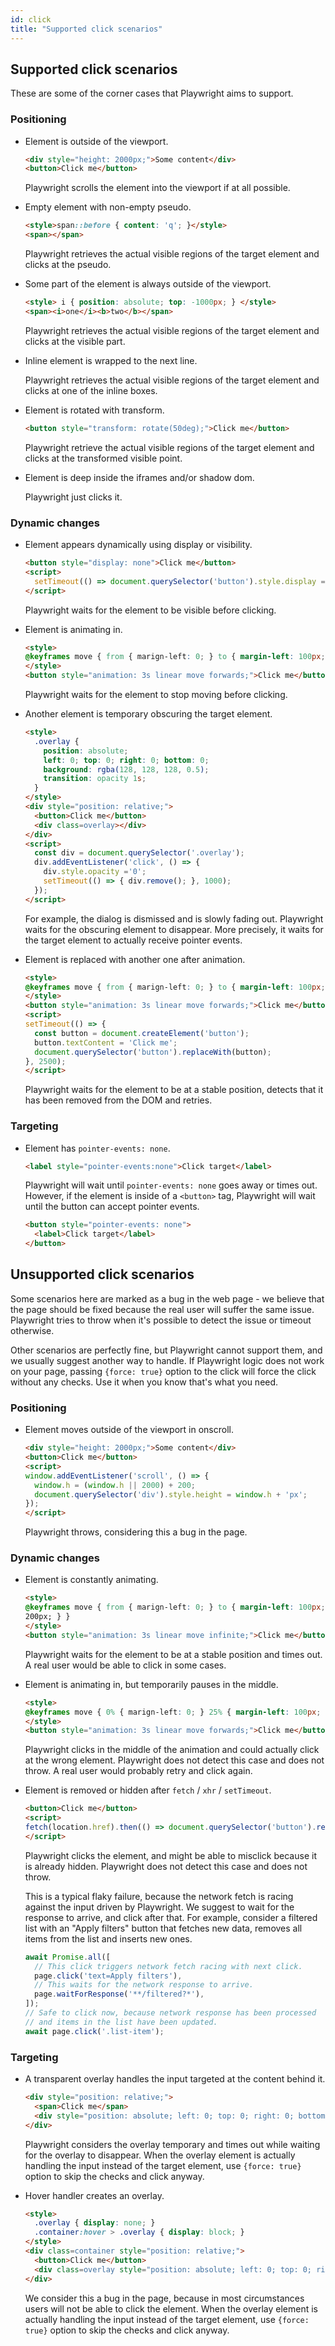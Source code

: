 ```yaml
---
id: click
title: "Supported click scenarios"
---
```


## Supported click scenarios

These are some of the corner cases that Playwright aims to support.

### Positioning

  - Element is outside of the viewport.
    ```html
    <div style="height: 2000px;">Some content</div>
    <button>Click me</button>
    ```

    Playwright scrolls the element into the viewport if at all possible.

  - Empty element with non-empty pseudo.

    ```html
    <style>span::before { content: 'q'; }</style>
    <span></span>
    ```

    Playwright retrieves the actual visible regions of the target element and clicks at the pseudo.

  - Some part of the element is always outside of the viewport.

    ```html
    <style> i { position: absolute; top: -1000px; } </style>
    <span><i>one</i><b>two</b></span>
    ```

    Playwright retrieves the actual visible regions of the target element and clicks at the visible part.

  - Inline element is wrapped to the next line.

    Playwright retrieves the actual visible regions of the target element and clicks at one of the inline boxes.

  - Element is rotated with transform.

    ```html
    <button style="transform: rotate(50deg);">Click me</button>
    ```

    Playwright retrieve the actual visible regions of the target element and clicks at the transformed visible point.

  - Element is deep inside the iframes and/or shadow dom.

    Playwright just clicks it.

### Dynamic changes

  - Element appears dynamically using display or visibility.
    ```html
    <button style="display: none">Click me</button>
    <script>
      setTimeout(() => document.querySelector('button').style.display = 'inline', 5000);
    </script>
    ```

    Playwright waits for the element to be visible before clicking.

  - Element is animating in.

    ```html
    <style>
    @keyframes move { from { marign-left: 0; } to { margin-left: 100px; } }
    </style>
    <button style="animation: 3s linear move forwards;">Click me</button>
    ```

    Playwright waits for the element to stop moving before clicking.

  - Another element is temporary obscuring the target element.

    ```html
    <style>
      .overlay {
        position: absolute;
        left: 0; top: 0; right: 0; bottom: 0;
        background: rgba(128, 128, 128, 0.5);
        transition: opacity 1s;
      }
    </style>
    <div style="position: relative;">
      <button>Click me</button>
      <div class=overlay></div>
    </div>
    <script>
      const div = document.querySelector('.overlay');
      div.addEventListener('click', () => {
        div.style.opacity ='0';
        setTimeout(() => { div.remove(); }, 1000);
      });
    </script>
    ```

    For example, the dialog is dismissed and is slowly fading out. Playwright waits for the obscuring element to disappear.
    More precisely, it waits for the target element to actually receive pointer events.

  - Element is replaced with another one after animation.

    ```html
    <style>
    @keyframes move { from { marign-left: 0; } to { margin-left: 100px; } }
    </style>
    <button style="animation: 3s linear move forwards;">Click me</button>
    <script>
    setTimeout(() => {
      const button = document.createElement('button');
      button.textContent = 'Click me';
      document.querySelector('button').replaceWith(button);
    }, 2500);
    </script>
    ```

    Playwright waits for the element to be at a stable position, detects that it has been removed from the DOM and retries.

### Targeting

  - Element has `pointer-events: none`.

    ```html
    <label style="pointer-events:none">Click target</label>
    ```

    Playwright will wait until `pointer-events: none` goes away or times out. However, if the element is inside of a `<button>` tag, Playwright will
    wait until the button can accept pointer events.

    ```html
    <button style="pointer-events: none">
      <label>Click target</label>
    </button>
    ```


## Unsupported click scenarios

Some scenarios here are marked as a bug in the web page - we believe that the page should be fixed because the real user will suffer the same issue. Playwright tries to throw when it's possible to detect the issue or timeout otherwise.

Other scenarios are perfectly fine, but Playwright cannot support them, and we usually suggest another way to handle. If Playwright logic does not work on your page, passing `{force: true}` option to the click will force the click without any checks. Use it when you know that's what you need.

### Positioning

  - Element moves outside of the viewport in onscroll.

    ```html
    <div style="height: 2000px;">Some content</div>
    <button>Click me</button>
    <script>
    window.addEventListener('scroll', () => {
      window.h = (window.h || 2000) + 200;
      document.querySelector('div').style.height = window.h + 'px';
    });
    </script>
    ```

    Playwright throws, considering this a bug in the page.

### Dynamic changes

  - Element is constantly animating.

    ```html
    <style>
    @keyframes move { from { marign-left: 0; } to { margin-left: 100px; } }
    200px; } }
    </style>
    <button style="animation: 3s linear move infinite;">Click me</button>
    ```

    Playwright waits for the element to be at a stable position and times out. A real user would be able to click in some cases.

  - Element is animating in, but temporarily pauses in the middle.

    ```html
    <style>
    @keyframes move { 0% { marign-left: 0; } 25% { margin-left: 100px; } 50% { margin-left: 100px;} 100% { margin-left: 200px; } }
    </style>
    <button style="animation: 3s linear move forwards;">Click me</button>
    ```

    Playwright clicks in the middle of the animation and could actually click at the wrong element. Playwright does not detect this case and does not throw. A real user would probably retry and click again.

  - Element is removed or hidden after `fetch` / `xhr` / `setTimeout`.

    ```html
    <button>Click me</button>
    <script>
    fetch(location.href).then(() => document.querySelector('button').remove());
    </script>
    ```

    Playwright clicks the element, and might be able to misclick because it is already hidden. Playwright does not detect this case and does not throw.

    This is a typical flaky failure, because the network fetch is racing against the input driven by Playwright. We suggest to wait for the response to arrive, and click after that. For example, consider a filtered list with an "Apply filters" button that fetches new data, removes all items from the list and inserts new ones.

    ```js
    await Promise.all([
      // This click triggers network fetch racing with next click.
      page.click('text=Apply filters'),
      // This waits for the network response to arrive.
      page.waitForResponse('**/filtered?*'),
    ]);
    // Safe to click now, because network response has been processed
    // and items in the list have been updated.
    await page.click('.list-item');
    ```


### Targeting

  - A transparent overlay handles the input targeted at the content behind it.

    ```html
    <div style="position: relative;">
      <span>Click me</span>
      <div style="position: absolute; left: 0; top: 0; right: 0; bottom: 0" onclick="..."></div>
    </div>
    ```

    Playwright considers the overlay temporary and times out while waiting for the overlay to disappear.
    When the overlay element is actually handling the input instead of the target element, use `{force: true}` option to skip the checks and click anyway.

  - Hover handler creates an overlay.

    ```html
    <style>
      .overlay { display: none; }
      .container:hover > .overlay { display: block; }
    </style>
    <div class=container style="position: relative;">
      <button>Click me</button>
      <div class=overlay style="position: absolute; left: 0; top: 0; right: 0; bottom: 0; background: red"></div>
    </div>
    ```

    We consider this a bug in the page, because in most circumstances users will not be able to click the element.
    When the overlay element is actually handling the input instead of the target element, use `{force: true}` option to skip the checks and click anyway.
